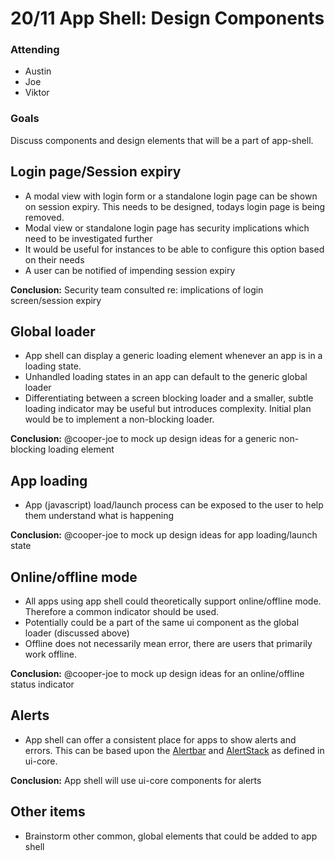# 20/11 App Shell: Design Components

### Attending

- Austin
- Joe
- Viktor

### Goals

Discuss components and design elements that will be a part of app-shell.

## Login page/Session expiry

- A modal view with login form or a standalone login page can be shown on session expiry. This needs to be designed, todays login page is being removed.
- Modal view or standalone login page has security implications which need to be investigated further
- It would be useful for instances to be able to configure this option based on their needs
- A user can be notified of impending session expiry

**Conclusion:** Security team consulted re: implications of login screen/session expiry

## Global loader

- App shell can display a generic loading element whenever an app is in a loading state.
- Unhandled loading states in an app can default to the generic global loader
- Differentiating between a screen blocking loader and a smaller, subtle loading indicator may be useful but introduces complexity. Initial plan would be to implement a non-blocking loader.

**Conclusion:** @cooper-joe to mock up design ideas for a generic non-blocking loading element

## App loading

- App (javascript) load/launch process can be exposed to the user to help them understand what is happening

**Conclusion:** @cooper-joe to mock up design ideas for app loading/launch state

## Online/offline mode

- All apps using app shell could theoretically support online/offline mode. Therefore a common indicator should be used.
- Potentially could be a part of the same ui component as the global loader (discussed above)
- Offline does not necessarily mean error, there are users that primarily work offline.

**Conclusion:** @cooper-joe to mock up design ideas for an online/offline status indicator

## Alerts

- App shell can offer a consistent place for apps to show alerts and errors. This can be based upon the [Alertbar](https://d2-ci.github.io/ui-core/?path=/story/alertbar--default) and [AlertStack](https://d2-ci.github.io/ui-core/?path=/story/alertstack--default) as defined in ui-core.

**Conclusion:** App shell will use ui-core components for alerts

## Other items

- Brainstorm other common, global elements that could be added to app shell
